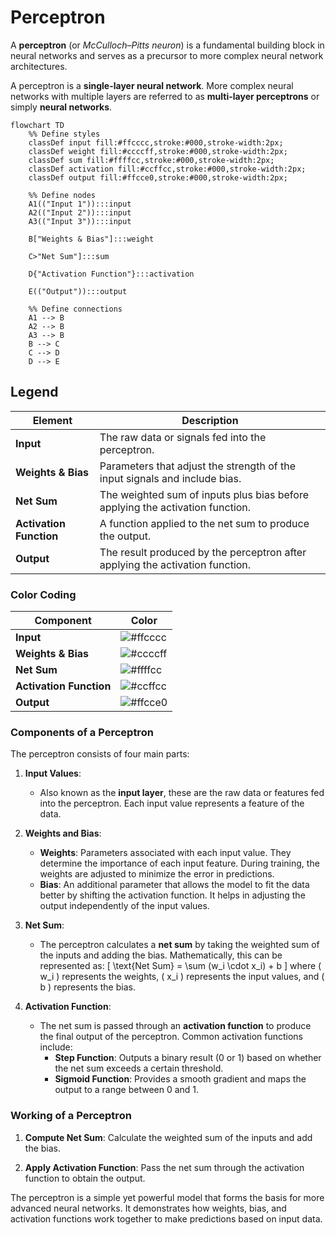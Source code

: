 # Perceptron

A **perceptron** (or *McCulloch–Pitts neuron*) is a fundamental building block in neural networks and serves as a precursor to more complex neural network architectures.

A perceptron is a **single-layer neural network**. More complex neural networks with multiple layers are referred to as **multi-layer perceptrons** or simply **neural networks**.

```mermaid
flowchart TD
    %% Define styles
    classDef input fill:#ffcccc,stroke:#000,stroke-width:2px;
    classDef weight fill:#ccccff,stroke:#000,stroke-width:2px;
    classDef sum fill:#ffffcc,stroke:#000,stroke-width:2px;
    classDef activation fill:#ccffcc,stroke:#000,stroke-width:2px;
    classDef output fill:#ffcce0,stroke:#000,stroke-width:2px;

    %% Define nodes
    A1(("Input 1")):::input
    A2(("Input 2")):::input
    A3(("Input 3")):::input

    B["Weights & Bias"]:::weight

    C>"Net Sum"]:::sum

    D{"Activation Function"}:::activation

    E(("Output")):::output

    %% Define connections
    A1 --> B
    A2 --> B
    A3 --> B
    B --> C
    C --> D
    D --> E
```

## Legend

| **Element**              | **Description**                                                                 |
|--------------------------|---------------------------------------------------------------------------------|
| **Input**                | The raw data or signals fed into the perceptron.                                |
| **Weights & Bias**       | Parameters that adjust the strength of the input signals and include bias.      |
| **Net Sum**              | The weighted sum of inputs plus bias before applying the activation function.   |
| **Activation Function**  | A function applied to the net sum to produce the output.                        |
| **Output**               | The result produced by the perceptron after applying the activation function.   |

### Color Coding

| **Component**            | **Color**       |
|--------------------------|-----------------|
| **Input**                | ![#ffcccc](https://via.placeholder.com/15/ffcccc/ffcccc.png) |
| **Weights & Bias**       | ![#ccccff](https://via.placeholder.com/15/ccccff/ccccff.png) |
| **Net Sum**              | ![#ffffcc](https://via.placeholder.com/15/ffffcc/ffffcc.png) |
| **Activation Function**  | ![#ccffcc](https://via.placeholder.com/15/ccffcc/ccffcc.png) |
| **Output**               | ![#ffcce0](https://via.placeholder.com/15/ffcce0/ffcce0.png) |

### Components of a Perceptron

The perceptron consists of four main parts:

1. **Input Values**:
   - Also known as the **input layer**, these are the raw data or features fed into the perceptron. Each input value represents a feature of the data.

2. **Weights and Bias**:
   - **Weights**: Parameters associated with each input value. They determine the importance of each input feature. During training, the weights are adjusted to minimize the error in predictions.
   - **Bias**: An additional parameter that allows the model to fit the data better by shifting the activation function. It helps in adjusting the output independently of the input values.

3. **Net Sum**:
   - The perceptron calculates a **net sum** by taking the weighted sum of the inputs and adding the bias. Mathematically, this can be represented as:
     \[
     \text{Net Sum} = \sum (w_i \cdot x_i) + b
     \]
     where \( w_i \) represents the weights, \( x_i \) represents the input values, and \( b \) represents the bias.

4. **Activation Function**:
   - The net sum is passed through an **activation function** to produce the final output of the perceptron. Common activation functions include:
     - **Step Function**: Outputs a binary result (0 or 1) based on whether the net sum exceeds a certain threshold.
     - **Sigmoid Function**: Provides a smooth gradient and maps the output to a range between 0 and 1.

### Working of a Perceptron

1. **Compute Net Sum**: Calculate the weighted sum of the inputs and add the bias.

2. **Apply Activation Function**: Pass the net sum through the activation function to obtain the output.

The perceptron is a simple yet powerful model that forms the basis for more advanced neural networks. It demonstrates how weights, bias, and activation functions work together to make predictions based on input data.

